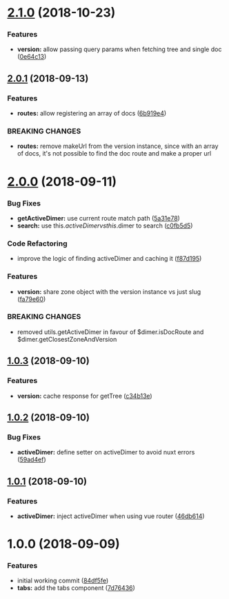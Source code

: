 <a name="2.1.0"></a>
# [2.1.0](https://github.com/dimerapp/dimer-vue/compare/v2.0.1...v2.1.0) (2018-10-23)


### Features

* **version:** allow passing query params when fetching tree and single doc ([0e64c13](https://github.com/dimerapp/dimer-vue/commit/0e64c13))



<a name="2.0.1"></a>
## [2.0.1](https://github.com/dimerapp/dimer-vue/compare/v2.0.0...v2.0.1) (2018-09-13)


### Features

* **routes:** allow registering an array of docs ([6b919e4](https://github.com/dimerapp/dimer-vue/commit/6b919e4))


### BREAKING CHANGES

* **routes:** remove makeUrl from the version instance, since with an array of docs, it's not
possible to find the doc route and make a proper url



<a name="2.0.0"></a>
# [2.0.0](https://github.com/dimerapp/dimer-vue/compare/v1.0.3...v2.0.0) (2018-09-11)


### Bug Fixes

* **getActiveDimer:** use current route match path ([5a31e78](https://github.com/dimerapp/dimer-vue/commit/5a31e78))
* **search:** use this.$activeDimer vs this.$dimer to search ([c0fb5d5](https://github.com/dimerapp/dimer-vue/commit/c0fb5d5))


### Code Refactoring

* improve the logic of finding activeDimer and caching it ([f87d195](https://github.com/dimerapp/dimer-vue/commit/f87d195))


### Features

* **version:** share zone object with the version instance vs just slug ([fa79e60](https://github.com/dimerapp/dimer-vue/commit/fa79e60))


### BREAKING CHANGES

* removed utils.getActiveDimer in favour of $dimer.isDocRoute and
$dimer.getClosestZoneAndVersion



<a name="1.0.3"></a>
## [1.0.3](https://github.com/dimerapp/dimer-vue/compare/v1.0.2...v1.0.3) (2018-09-10)


### Features

* **version:** cache response for getTree ([c34b13e](https://github.com/dimerapp/dimer-vue/commit/c34b13e))



<a name="1.0.2"></a>
## [1.0.2](https://github.com/dimerapp/dimer-vue/compare/v1.0.1...v1.0.2) (2018-09-10)


### Bug Fixes

* **activeDimer:** define setter on activeDimer to avoid nuxt errors ([59ad4ef](https://github.com/dimerapp/dimer-vue/commit/59ad4ef))



<a name="1.0.1"></a>
## [1.0.1](https://github.com/dimerapp/dimer-vue/compare/v1.0.0...v1.0.1) (2018-09-10)


### Features

* **activeDimer:** inject activeDimer when using vue router ([46db614](https://github.com/dimerapp/dimer-vue/commit/46db614))



<a name="1.0.0"></a>
# 1.0.0 (2018-09-09)


### Features

* initial working commit ([84df5fe](https://github.com/dimerapp/dimer-vue/commit/84df5fe))
* **tabs:** add the tabs component ([7d76436](https://github.com/dimerapp/dimer-vue/commit/7d76436))



